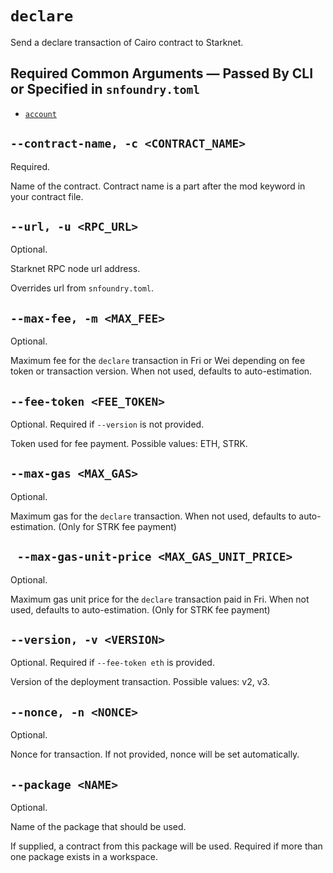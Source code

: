 # `declare`
Send a declare transaction of Cairo contract to Starknet.

## Required Common Arguments — Passed By CLI or Specified in `snfoundry.toml`

* [`account`](./common.md#--account--a-account_name)

## `--contract-name, -c <CONTRACT_NAME>`
Required.

Name of the contract. Contract name is a part after the mod keyword in your contract file.

## `--url, -u <RPC_URL>`
Optional.

Starknet RPC node url address.

Overrides url from `snfoundry.toml`.

## `--max-fee, -m <MAX_FEE>`
Optional.

Maximum fee for the `declare` transaction in Fri or Wei depending on fee token or transaction version. When not used, defaults to auto-estimation.

## `--fee-token <FEE_TOKEN>`
Optional. Required if `--version` is not provided.

Token used for fee payment. Possible values: ETH, STRK.

## `--max-gas <MAX_GAS>`
Optional.

Maximum gas for the `declare` transaction. When not used, defaults to auto-estimation. (Only for STRK fee payment)

## ` --max-gas-unit-price <MAX_GAS_UNIT_PRICE>`
Optional.

Maximum gas unit price for the `declare` transaction paid in Fri. When not used, defaults to auto-estimation. (Only for STRK fee payment)

## `--version, -v <VERSION>`
Optional. Required if `--fee-token eth` is provided.

Version of the deployment transaction. Possible values: v2, v3.

## `--nonce, -n <NONCE>`
Optional.

Nonce for transaction. If not provided, nonce will be set automatically.

## `--package <NAME>`
Optional.

Name of the package that should be used.

If supplied, a contract from this package will be used. Required if more than one package exists in a workspace.